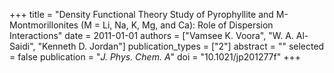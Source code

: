 +++
title = "Density Functional Theory Study of Pyrophyllite and M-Montmorillonites (M = Li, Na, K, Mg, and Ca): Role of Dispersion Interactions"
date = 2011-01-01
authors = ["Vamsee K. Voora", "W. A. Al-Saidi", "Kenneth D. Jordan"]
publication_types = ["2"]
abstract = ""
selected = false
publication = "*J. Phys. Chem. A*"
doi = "10.1021/jp201277f"
+++

